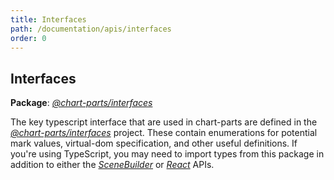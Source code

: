 ```yaml
---
title: Interfaces
path: /documentation/apis/interfaces
order: 0
---
```


## Interfaces

**Package**: [_@chart-parts/interfaces_](/apidocs/client/interfaces/index.html)

The key typescript interface that are used in chart-parts are defined in the
[_@chart-parts/interfaces_](/apidocs/client/interfaces/index.html) project.
These contain enumerations for potential mark values, virtual-dom
specification, and other useful definitions. If you're using TypeScript, you
may need to import types from this package in addition to either the
[_SceneBuilder_](/apidocs/client/builder/index.html) or
[_React_](/apidocs/client/react/index.html) APIs.
